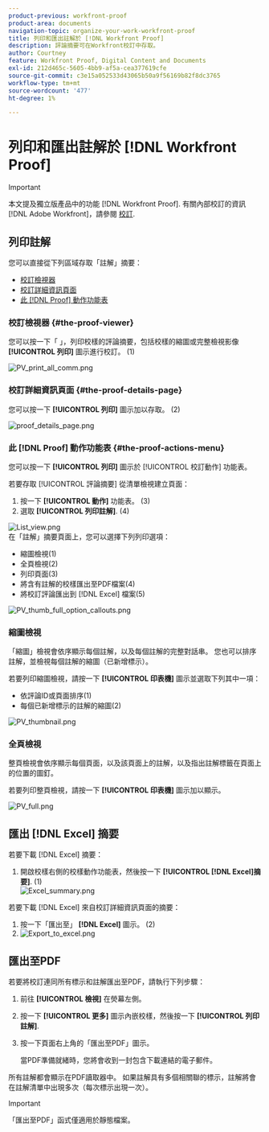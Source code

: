 ```yaml
---
product-previous: workfront-proof
product-area: documents
navigation-topic: organize-your-work-workfront-proof
title: 列印和匯出註解於 [!DNL Workfront Proof]
description: 評論摘要可在Workfront校訂中存取。
author: Courtney
feature: Workfront Proof, Digital Content and Documents
exl-id: 212d465c-5605-4bb9-af5a-cea377619cfe
source-git-commit: c3e15a052533d43065b50a9f56169b82f8dc3765
workflow-type: tm+mt
source-wordcount: '477'
ht-degree: 1%

---
```


# 列印和匯出註解於 [!DNL Workfront Proof]

>[!IMPORTANT]
>
>本文提及獨立版產品中的功能 [!DNL Workfront Proof]. 有關內部校訂的資訊 [!DNL Adobe Workfront]，請參閱 [校訂](../../../review-and-approve-work/proofing/proofing.md).

## 列印註解

您可以直接從下列區域存取「註解」摘要：

* [校訂檢視器](#the-proof-viewer)
* [校訂詳細資訊頁面](#the-proof-details-page)
* [此 [!DNL Proof] 動作功能表](#the-proof-actions-menu)

### 校訂檢視器 {#the-proof-viewer}

您可以按一下「 」，列印校樣的評論摘要，包括校樣的縮圖或完整檢視影像 **[!UICONTROL 列印]** 圖示進行校訂。 (1)

![PV_print_all_comm.png](assets/pv-print-all-comm-350x158.png)

### 校訂詳細資訊頁面 {#the-proof-details-page}

您可以按一下 **[!UICONTROL 列印]** 圖示加以存取。 (2)

![proof_details_page.png](assets/proof-details-page-350x231.png)

### 此 [!DNL Proof] 動作功能表 {#the-proof-actions-menu}

您可以按一下 **[!UICONTROL 列印]** 圖示於 [!UICONTROL 校訂動作] 功能表。

若要存取 [!UICONTROL 評論摘要] 從清單檢視建立頁面：

1. 按一下 **[!UICONTROL 動作]** 功能表。 (3)
1. 選取 **[!UICONTROL 列印註解]**. (4)

![List_view.png](assets/list-view-350x155.png)\
在「註解」摘要頁面上，您可以選擇下列列印選項：

* 縮圖檢視(1)
* 全頁檢視(2)
* 列印頁面(3)
* 將含有註解的校樣匯出至PDF檔案(4)
* 將校訂評論匯出到 [!DNL Excel] 檔案(5)

![PV_thumb_full_option_callouts.png](assets/pv-thumb-full-option-callouts-350x154.png)

### 縮圖檢視

「縮圖」檢視會依序顯示每個註解，以及每個註解的完整對話串。 您也可以排序註解，並檢視每個註解的縮圖（已新增標示）。

若要列印縮圖檢視，請按一下 **[!UICONTROL 印表機]** 圖示並選取下列其中一項：

* 依評論ID或頁面排序(1)
* 每個已新增標示的註解的縮圖(2)

![PV_thumbnail.png](assets/pv-thumbnail-350x290.png)

### 全頁檢視

整頁檢視會依序顯示每個頁面，以及該頁面上的註解，以及指出註解標籤在頁面上的位置的圖釘。

若要列印整頁檢視，請按一下 **[!UICONTROL 印表機]** 圖示加以顯示。

![PV_full.png](assets/pv-full-350x347.png)

## 匯出 [!DNL Excel] 摘要

若要下載 [!DNL Excel] 摘要：

1. 開啟校樣右側的校樣動作功能表，然後按一下 **[!UICONTROL [!DNL Excel]摘要]**. (1)\
   ![Excel_summary.png](assets/excel-summary-350x450.png)

若要下載 [!DNL Excel] 來自校訂詳細資訊頁面的摘要：

1. 按一下「匯出至」 **[!DNL Excel]** 圖示。 (2)
1. ![Export_to_excel.png](assets/export-to-excel-350x185.png)

## 匯出至PDF

若要將校訂連同所有標示和註解匯出至PDF，請執行下列步驟：

1. 前往 **[!UICONTROL 檢視]** 在熒幕左側。
1. 按一下 **[!UICONTROL 更多]** 圖示內嵌校樣，然後按一下 **[!UICONTROL 列印註解]**.

1. 按一下頁面右上角的「匯出至PDF」圖示。

   當PDF準備就緒時，您將會收到一封包含下載連結的電子郵件。

所有註解都會顯示在PDF讀取器中。 如果註解具有多個相關聯的標示，註解將會在註解清單中出現多次（每次標示出現一次）。

>[!IMPORTANT]
>
>「匯出至PDF」函式僅適用於靜態檔案。
